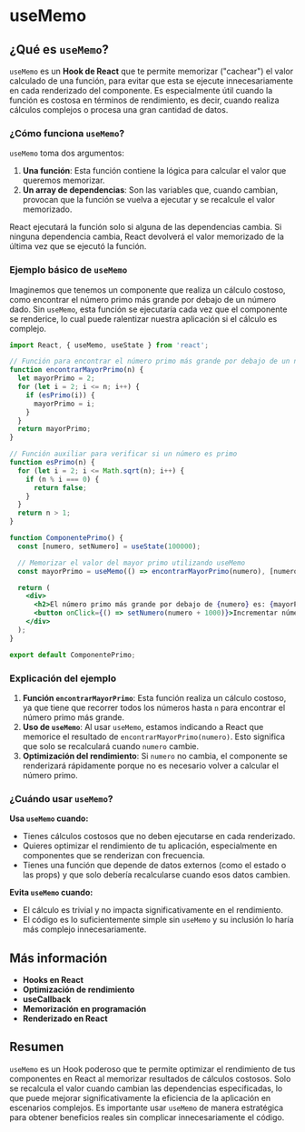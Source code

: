 # useMemo

## ¿Qué es `useMemo`?

`useMemo` es un **Hook de React** que te permite memorizar ("cachear") el valor calculado de una función, para evitar que esta se ejecute innecesariamente en cada renderizado del componente. Es especialmente útil cuando la función es costosa en términos de rendimiento, es decir, cuando realiza cálculos complejos o procesa una gran cantidad de datos.

### ¿Cómo funciona `useMemo`?

`useMemo` toma dos argumentos:

1. **Una función**: Esta función contiene la lógica para calcular el valor que queremos memorizar.
2. **Un array de dependencias**: Son las variables que, cuando cambian, provocan que la función se vuelva a ejecutar y se recalcule el valor memorizado.

React ejecutará la función solo si alguna de las dependencias cambia. Si ninguna dependencia cambia, React devolverá el valor memorizado de la última vez que se ejecutó la función.

### Ejemplo básico de `useMemo`

Imaginemos que tenemos un componente que realiza un cálculo costoso, como encontrar el número primo más grande por debajo de un número dado. Sin `useMemo`, esta función se ejecutaría cada vez que el componente se renderice, lo cual puede ralentizar nuestra aplicación si el cálculo es complejo.

```jsx
import React, { useMemo, useState } from 'react';

// Función para encontrar el número primo más grande por debajo de un número dado
function encontrarMayorPrimo(n) {
  let mayorPrimo = 2;
  for (let i = 2; i <= n; i++) {
    if (esPrimo(i)) {
      mayorPrimo = i;
    }
  }
  return mayorPrimo;
}

// Función auxiliar para verificar si un número es primo
function esPrimo(n) {
  for (let i = 2; i <= Math.sqrt(n); i++) {
    if (n % i === 0) {
      return false;
    }
  }
  return n > 1;
}

function ComponentePrimo() {
  const [numero, setNumero] = useState(100000);

  // Memorizar el valor del mayor primo utilizando useMemo
  const mayorPrimo = useMemo(() => encontrarMayorPrimo(numero), [numero]);

  return (
    <div>
      <h2>El número primo más grande por debajo de {numero} es: {mayorPrimo}</h2>
      <button onClick={() => setNumero(numero + 1000)}>Incrementar número</button>
    </div>
  );
}

export default ComponentePrimo;
```

### Explicación del ejemplo

1. **Función `encontrarMayorPrimo`**: Esta función realiza un cálculo costoso, ya que tiene que recorrer todos los números hasta `n` para encontrar el número primo más grande.
2. **Uso de `useMemo`**: Al usar `useMemo`, estamos indicando a React que memorice el resultado de `encontrarMayorPrimo(numero)`. Esto significa que solo se recalculará cuando `numero` cambie.
3. **Optimización del rendimiento**: Si `numero` no cambia, el componente se renderizará rápidamente porque no es necesario volver a calcular el número primo.

### ¿Cuándo usar `useMemo`?

**Usa `useMemo` cuando:**

- Tienes cálculos costosos que no deben ejecutarse en cada renderizado.
- Quieres optimizar el rendimiento de tu aplicación, especialmente en componentes que se renderizan con frecuencia.
- Tienes una función que depende de datos externos (como el estado o las props) y que solo debería recalcularse cuando esos datos cambien.

**Evita `useMemo` cuando:**

- El cálculo es trivial y no impacta significativamente en el rendimiento.
- El código es lo suficientemente simple sin `useMemo` y su inclusión lo haría más complejo innecesariamente.

## Más información

- **Hooks en React**
- **Optimización de rendimiento**
- **useCallback**
- **Memorización en programación**
- **Renderizado en React**

## Resumen

`useMemo` es un Hook poderoso que te permite optimizar el rendimiento de tus componentes en React al memorizar resultados de cálculos costosos. Solo se recalcula el valor cuando cambian las dependencias especificadas, lo que puede mejorar significativamente la eficiencia de la aplicación en escenarios complejos. Es importante usar `useMemo` de manera estratégica para obtener beneficios reales sin complicar innecesariamente el código.
